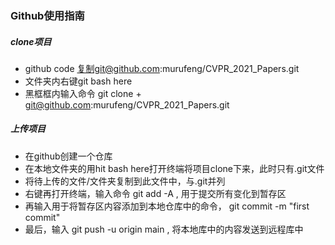 ### Github使用指南

##### clone项目

* github code 复制git@github.com:murufeng/CVPR_2021_Papers.git
* 文件夹内右键git bash here
* 黑框框内输入命令 git clone + git@github.com:murufeng/CVPR_2021_Papers.git

##### 上传项目

* 在github创建一个仓库
* 在本地文件夹的用hit bash here打开终端将项目clone下来，此时只有.git文件
* 将待上传的文件/文件夹复制到此文件中，与.git并列
* 右键再打开终端，输入命令 git add -A , 用于提交所有变化到暂存区
* 再输入用于将暂存区内容添加到本地仓库中的命令， git commit -m "first commit"
* 最后，输入 git push -u origin main , 将本地库中的内容发送到远程库中